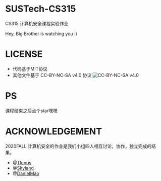 # SUSTech-CS315
CS315 计算机安全课程实验作业

Hey, Big Brother is watching you :)


# LICENSE

* 代码基于MIT协议
* 其他文件基于 CC-BY-NC-SA v4.0 协议
  ![CC-BY-NC-SA v4.0](https://i.creativecommons.org/l/by-nc-sa/4.0/88x31.png)


# PS

课程结束之后点个star嘿嘿

# ACKNOWLEDGEMENT

2020FALL 计算机安全的作业是我们小组四人相互讨论，协作，独立完成的结果。

- @[Tloops](https://github.com/Tloops)
- @[Skyland](https://github.com/Star-Sky-18)
- @[DanielMao](https://github.com/DanielMao1)
